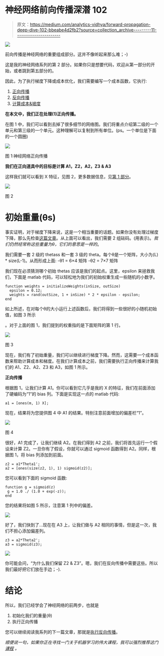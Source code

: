 # 神经网络前向传播深潜 102

> 原文：<https://medium.com/analytics-vidhya/forward-propagation-deep-dive-102-bbeabe4d2fb2?source=collection_archive---------11----------------------->

![](img/8f5aadfd095287cc57a68ea4769a1d6c.png)

前向传播是神经网络的重要组成部分。这并不像听起来那么难；-)

这是我的神经网络系列的第 2 部分。如果你只是想要代码，欢迎从第一部分的开始，或者跳到第五部分的。

因此，为了执行梯度下降或成本优化，我们需要编写一个成本函数，它执行:

1.  [正向传播](https://shaun-enslin.medium.com/forward-propagation-deep-dive-102-bbeabe4d2fb2)
2.  [反向传播](https://shaun-enslin.medium.com/backward-propagation-deep-dive-103-60390714d2b0)
3.  [计算成本&坡度](https://shaun-enslin.medium.com/cost-and-gradient-calculation-in-neural-networks-deep-dive-104-2e16f26ce3f3)

**在本文中，我们正在处理(1)正向传播。**

在图 1 中，我们可以看到去掉了很多细节的网络图。我们将重点介绍第二级的一个单元和第三级的一个单元。这种理解可以复制到所有单位。(ps。一个单位是下面的一个圆圈)

![](img/f2a3bb9252da71eff5d170231241bc5b.png)

图 1:神经网络正向传播

**我们在正向道具中的目标是计算 A1，Z2，A2，Z3 & A3**

这样我们就可以看到 X 特征，见图 2，更多数据信息，见[第 1 部分](https://shaun-enslin.medium.com/explaining-neural-networks-101-a36356113cbd)。

![](img/9bac01d6e18c364023da941a40d968bc.png)

图 2

# 初始重量(θs)

事实证明，对于梯度下降来说，这是一个相当重要的话题。如果你没有处理过梯度下降，那么先检查[这篇文章](/geekculture/gradient-descent-in-matlab-octave-954160e2d3fa)。从上面可以看出，我们需要 2 组砝码。(用表示)。*我们仍然经常称这些重量为θ，它们的意思是一样的*。

我们需要一套 2 级的 thetass 和一套 3 级的 theta。每个θ是一个矩阵，大小为(L) * size(L-1)。从而形成上面:
-θ1 = 6×4 矩阵
-θ2 = 7×7 矩阵

我们现在必须猜测哪个初始 thetas 应该是我们的起点。这里，epsilon 来拯救我们，下面是 matlab 代码，可以轻松地为我们的初始权重生成一些随机的小数字。

```
function weights = initializeWeights(inSize, outSize)
  epsilon = 0.12;
  weights = rand(outSize, 1 + inSize) * 2 * epsilon - epsilon;
end
```

如上所述，在对每个θ的大小运行上述函数后，我们将得到一些很好的小随机初始值，如图 3 所示

。对于上面的图 1，我们提到的权重指的是下面矩阵的第 1 行。

![](img/376cb2476e8fadbe6a01532c5ca02b9a.png)

图 3

现在，我们有了初始重量，我们可以继续进行梯度下降。然而，这需要一个成本函数来帮助计算成本和梯度。在我们计算成本之前，我们需要执行正向传播来计算我们的 A1、Z2、A2、Z3 和 A3，如图 1 所示。

**正向传播**

根据图 1，让我们计算 A1。你可以看到它几乎是我的 X 的特征，我们在前面添加了硬编码为“1”的 bias 列。下面是实现这一点的 matlab 代码:

```
a1 = [ones(m, 1) X];
```

现在，结果将为您提供图 4 中 A1 的结果。特别注意前面增加的偏差栏“1”。

![](img/c452cae02d7142402f5eaf9c6bbf865b.png)

图 4

很好，A1 完成了，让我们继续 A2。在我们得到 A2 之前，我们将首先运行一个假设来计算 Z2。一旦你有了假设，你就可以通过 sigmoid 函数得到 A2。同样，根据图 1，将 bias 列添加到前面。

```
z2 = a1*Theta1';
a2 = [ones(size(z2, 1), 1) sigmoid(z2)];
```

您可以看到下面的 sigmoid 函数:

```
function g = sigmoid(z)
 g = 1.0 ./ (1.0 + exp(-z));
end
```

您的结果将如图 5 所示，注意第 1 列中的偏差。

![](img/ed7ee3e1af9b6fe277bcd65dbc2db1ae.png)

好了，我们快到了…现在在 A3 上，让我们做与 A2 相同的事情，但是这一次，我们不担心添加偏差列。

```
z3 = a2*Theta2';
a3 = sigmoid(z3);
```

![](img/47fb10eab3f6202bddb2db88bd535424.png)

你可能会问，“为什么我们保留 Z2 & Z3”。嗯，我们在反向传播中需要这些。所以我们最好把它们放在手边；-).

# 结论

所以，我们已经学会了神经网络的前两步，也就是

1.  初始化我们的重量(θ)
2.  执行正向传播

您可以继续阅读我系列的下一篇文章，那就是[执行反向传播](https://shaun-enslin.medium.com/backward-propagation-deep-dive-103-60390714d2b0)。

*顺便说一句，如果你正在寻找一门关于机器学习的伟大课程，我可以强烈推荐这门* [*课程*](https://www.coursera.org/learn/machine-learning) *。*